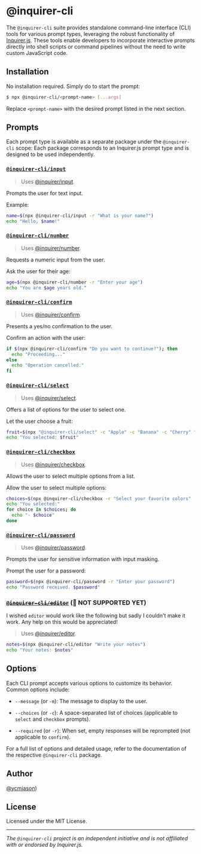 # @inquirer-cli

The `@inquirer-cli` suite provides standalone command-line interface (CLI) tools for various prompt types, leveraging the robust functionality of [Inquirer.js](https://github.com/SBoudrias/Inquirer.js). These tools enable developers to incorporate interactive prompts directly into shell scripts or command pipelines without the need to write custom JavaScript code.

## Installation

No installation required. Simply do to start the prompt:

```bash
$ npx @inquirer-cli/<prompt-name> [...args]
```

Replace `<prompt-name>` with the desired prompt listed in the next section.


## Prompts

Each prompt type is available as a separate package under the `@inquirer-cli` scope:
Each package corresponds to an Inquirer.js prompt type and is designed to be used independently.

### [`@inquirer-cli/input`](./packages/input/README.md)

> Uses [@inquirer/input](https://github.com/SBoudrias/Inquirer.js/tree/main/packages/input).

Prompts the user for text input.

Example:

```bash
name=$(npx @inquirer-cli/input -r "What is your name?")
echo "Hello, $name!"
```

### [`@inquirer-cli/number`](./packages/number/README.md)

> Uses [@inquirer/number](https://github.com/SBoudrias/Inquirer.js/tree/main/packages/number).

Requests a numeric input from the user.

Ask the user for their age:

```bash
age=$(npx @inquirer-cli/number -r "Enter your age")
echo "You are $age years old."
```

### [`@inquirer-cli/confirm`](./packages/confirm/README.md)

> Uses [@inquirer/confirm](https://github.com/SBoudrias/Inquirer.js/tree/main/packages/confirm).

Presents a yes/no confirmation to the user.

Confirm an action with the user:

```bash
if $(npx @inquirer-cli/confirm "Do you want to continue?"); then
  echo "Proceeding..."
else
  echo "Operation cancelled."
fi
```

### [`@inquirer-cli/select`](./packages/select/README.md)

> Uses [@inquirer/select](https://github.com/SBoudrias/Inquirer.js/tree/main/packages/select).

Offers a list of options for the user to select one.

Let the user choose a fruit:

```bash
fruit=$(npx "@inquirer-cli/select" -c "Apple" -c "Banana" -c "Cherry" "Pick a fruit")
echo "You selected: $fruit"
```

### [`@inquirer-cli/checkbox`](./packages/checkbox/README.md)

> Uses [@inquirer/checkbox](https://github.com/SBoudrias/Inquirer.js/tree/main/packages/checkbox).

Allows the user to select multiple options from a list.

Allow the user to select multiple options:

```bash
choices=$(npx @inquirer-cli/checkbox -r "Select your favorite colors" -c "Red" -c "Blue" -c "Green")
echo "You selected:"
for choice in $choices; do
  echo "- $choice"
done
```

### [`@inquirer-cli/password`](./packages/password/README.md)

> Uses [@inquirer/password](https://github.com/SBoudrias/Inquirer.js/tree/main/packages/password).

Prompts the user for sensitive information with input masking.

Prompt the user for a password:

```bash
password=$(npx @inquirer-cli/password -r "Enter your password")
echo "Password received. $password"
```

### ~~[`@inquirer-cli/editor`](./packages/editor/README.md)~~ (🚧 NOT SUPPORTED YET)

I wished `editor` would work like the following but sadly I couldn't make it work. Any help on this would be appreciated!

> Uses [@inquirer/editor](https://github.com/SBoudrias/Inquirer.js/tree/main/packages/editor).

```bash
notes=$(npx @inquirer-cli/editor "Write your notes")
echo "Your notes: $notes"
```

## Options

Each CLI prompt accepts various options to customize its behavior. Common options include:

- `--message` (or `-m`):
  The message to display to the user.

- `--choices` (or `-c`):
  A space-separated list of choices (applicable to `select` and `checkbox` prompts).

- `--required` (or `-r`):
  When set, empty responses will be reprompted (not applicable to `confirm`).

For a full list of options and detailed usage, refer to the documentation of the respective `@inquirer-cli` package.

## Author

[@ycmjason](https://github.com/ycmjason))

## License

Licensed under the MIT License.

---

*The `@inquirer-cli` project is an independent initiative and is not affiliated with or endorsed by Inquirer.js.*
